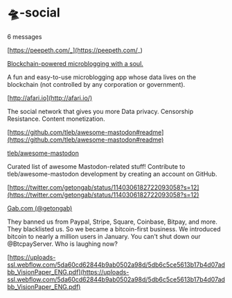 # 🛸-social



6 messages



[https://peepeth.com/_](https://peepeth.com/_)

[Blockchain-powered microblogging with a soul.](https://peepeth.com/_)

A fun and easy-to-use microblogging app whose data lives on the blockchain (not controlled by any corporation or government).



[http://afari.io](http://afari.io/)

The social network that gives you more Data privacy. Censorship Resistance. Content monetization.



[https://github.com/tleb/awesome-mastodon#readme](https://github.com/tleb/awesome-mastodon#readme)

[tleb/awesome-mastodon](https://github.com/tleb/awesome-mastodon)

Curated list of awesome Mastodon-related stuff! Contribute to tleb/awesome-mastodon development by creating an account on GitHub.

[https://twitter.com/getongab/status/1140306182722093058?s=12](https://twitter.com/getongab/status/1140306182722093058?s=12)

[Gab.com (@getongab)](https://twitter.com/getongab)

They banned us from Paypal, Stripe, Square, Coinbase, Bitpay, and more. They blacklisted us. So we became a bitcoin-first business. We introduced bitcoin to nearly a million users in January. You can't shut down our @BtcpayServer. Who is laughing now?



[https://uploads-ssl.webflow.com/5da60cd62844b9ab0502a98d/5db6c5ce5613b17b4d07adbb_VisionPaper_ENG.pdf](https://uploads-ssl.webflow.com/5da60cd62844b9ab0502a98d/5db6c5ce5613b17b4d07adbb_VisionPaper_ENG.pdf)